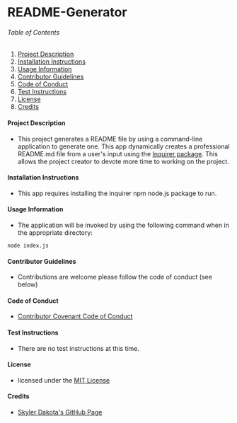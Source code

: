 # README-Generator

###### Table of Contents

1. [Project Description](#project-description)
2. [Installation Instructions](#installation-instructions)
3. [Usage Information](#usage-information)
4. [Contributor Guidelines](#contributor-guidelines)
5. [Code of Conduct](#code-of-conduct)
6. [Test Instructions](#test-instructions)
7. [License](#license)
8. [Credits](#credits)

#### Project Description

* This project generates a README file by using a command-line application to generate one. This app dynamically creates a professional README.md file from a user's input using the [Inquirer package](https://www.npmjs.com/package/inquirer). This allows the project creator to devote more time to working on the project.

#### Installation Instructions

* This app requires installing the inquirer npm node.js package to run.

#### Usage Information

* The application will be invoked by using the following command when in the appropriate directory:

```
node index.js
```

#### Contributor Guidelines

* Contributions are welcome please follow the code of conduct (see below)

#### Code of Conduct

* [Contributor Covenant Code of Conduct](https://www.contributor-covenant.org/version/2/0/code_of_conduct/code_of_conduct.md)

#### Test Instructions

* There are no test instructions at this time.

#### License

* licensed under the [MIT License](LICENSE.txt)

#### Credits

* [Skyler Dakota's GitHub Page](http://github.com/skylerdakota)